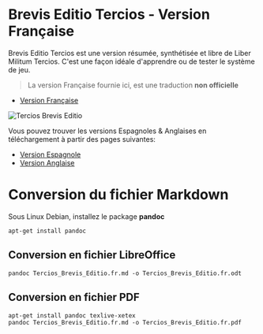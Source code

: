 # Brevis Editio Tercios - Version Française

Brevis Editio Tercios est une version résumée, synthétisée et libre de Liber Militum Tercios. C'est une façon idéale d'apprendre ou de tester le système de jeu.

> La version Française fournie ici, est une traduction **non officielle**

* [Version Française](Tercios_Brevis_Editio.fr.md)

![Tercios Brevis Editio](http://thierry.bugeat.free.fr/misc/Tercios_Brevis_Editio/images/couverture.small.jpg "Tercios Brevis Editio")

Vous pouvez trouver les versions Espagnoles & Anglaises en téléchargement à partir des pages suivantes:
* [Version Espagnole](http://released.elkraken.es/brevis-editio/)
* [Version Anglaise](http://released.elkraken.es/en/brevis-editio/)

# Conversion du fichier Markdown 

Sous Linux Debian, installez le package **pandoc**


    apt-get install pandoc

## Conversion en fichier LibreOffice


    pandoc Tercios_Brevis_Editio.fr.md -o Tercios_Brevis_Editio.fr.odt
    
## Conversion en fichier PDF


    apt-get install pandoc texlive-xetex
    pandoc Tercios_Brevis_Editio.fr.md -o Tercios_Brevis_Editio.fr.pdf
